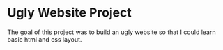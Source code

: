 # Ugly Website Project

The goal of this project was to build an ugly website so that I could learn basic html and css layout.
